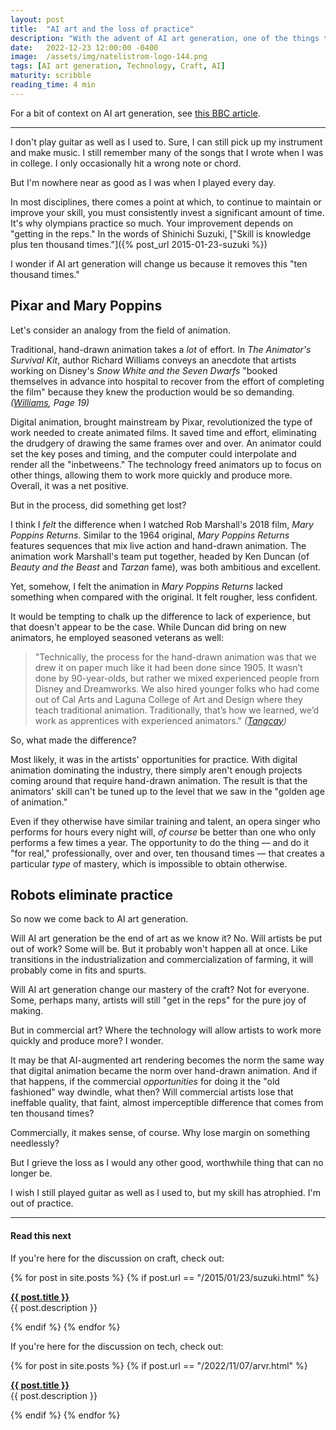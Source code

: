 ```yaml
---
layout: post
title:  "AI art and the loss of practice"
description: "With the advent of AI art generation, one of the things that may be at risk is the ineffable nuance in skill that comes from repeated practice."
date:   2022-12-23 12:00:00 -0400
image:  /assets/img/natelistrom-logo-144.png
tags: [AI art generation, Technology, Craft, AI]
maturity: scribble
reading_time: 4 min
---
```


For a bit of context on AI art generation, see [this BBC article](https://www.bbc.com/news/technology-62788725).

---

<p class="dropCap">I don't play guitar as well as I used to. Sure, I can still pick up my instrument and make music. I still remember many of the songs that I wrote when I was in college. I only occasionally hit a wrong note or chord.</p>

But I'm nowhere near as good as I was when I played every day.

In most disciplines, there comes a point at which, to continue to maintain or improve your skill, you must consistently invest a significant amount of time. It's why olympians practice so much. Your improvement depends on "getting in the reps." In the words of Shinichi Suzuki, ["Skill is knowledge plus ten thousand times."]({% post_url 2015-01-23-suzuki %})

I wonder if AI art generation will change us because it removes this "ten thousand times."

## Pixar and Mary Poppins

Let's consider an analogy from the field of animation.

Traditional, hand-drawn animation takes a _lot_ of effort. In _The Animator's Survival Kit_, author Richard Williams conveys an anecdote that artists working on Disney's _Snow White and the Seven Dwarfs_ "booked themselves in advance into hospital to recover from the effort of completing the film" because they knew the production would be so demanding. <cite>(<a href="/bibliography#williams2001">Williams</a>, Page 19)</cite>

Digital animation, brought mainstream by Pixar, revolutionized the type of work needed to create animated films. It saved time and effort, eliminating the drudgery of drawing the same frames over and over. An animator could set the key poses and timing, and the computer could interpolate and render all the "inbetweens." The technology freed animators up to focus on other things, allowing them to work more quickly and produce more. Overall, it was a net positive.

But in the process, did something get lost? 

I think I _felt_ the difference when I watched Rob Marshall's 2018 film, _Mary Poppins Returns_. Similar to the 1964 original, _Mary Poppins Returns_ features sequences that mix live action and hand-drawn animation. The animation work Marshall's team put together, headed by Ken Duncan (of _Beauty and the Beast_ and _Tarzan_ fame), was both ambitious and excellent. 

Yet, somehow, I felt the animation in _Mary Poppins Returns_ lacked something when compared with the original. It felt rougher, less confident.

It would be tempting to chalk up the difference to lack of experience, but that doesn't appear to be the case. While Duncan did bring on new animators, he employed seasoned veterans as well: 

> "Technically, the process for the hand-drawn animation was that we drew it on paper much like it had been done since 1905. It wasn’t done by 90-year-olds, but rather we mixed experienced people from Disney and Dreamworks. We also hired younger folks who had come out of Cal Arts and Laguna College of Art and Design where they teach traditional animation. Traditionally, that’s how we learned, we’d work as apprentices with experienced animators." <cite>(<a href="/bibliography#tangcay2019">Tangcay</a>)</cite>

So, what made the difference?

Most likely, it was in the artists' opportunities for practice. With digital animation dominating the industry, there simply aren't enough projects coming around that require hand-drawn animation. The result is that the animators' skill can't be tuned up to the level that we saw in the "golden age of animation."

Even if they otherwise have similar training and talent, an opera singer who performs for hours every night will, _of course_ be better than one who only performs a few times a year. The opportunity to do the thing &mdash; and do it "for real," professionally, over and over, ten thousand times &mdash; that creates a particular _type_ of mastery, which is impossible to obtain otherwise.

## Robots eliminate practice

So now we come back to AI art generation.

Will AI art generation be the end of art as we know it? No. Will artists be put out of work? Some will be. But it probably won't happen all at once. Like transitions in the industrialization and commercialization of farming, it will probably come in fits and spurts. 

Will AI art generation change our mastery of the craft? Not for everyone. Some, perhaps many, artists will still "get in the reps" for the pure joy of making.

But in commercial art? Where the technology will allow artists to work more quickly and produce more? I wonder. 

It may be that AI-augmented art rendering becomes the norm the same way that digital animation became the norm over hand-drawn animation. And if that happens, if the commercial _opportunities_ for doing it the "old fashioned" way dwindle, what then? Will commercial artists lose that ineffable quality, that faint, almost imperceptible difference that comes from ten thousand times? 

Commercially, it makes sense, of course. Why lose margin on something needlessly? 

But I grieve the loss as I would any other good, worthwhile thing that can no longer be.

I wish I still played guitar as well as I used to, but my skill has atrophied. I'm out of practice.

---

#### Read this next

If you're here for the discussion on craft, check out:

{% for post in site.posts %}
{% if post.url == "/2015/01/23/suzuki.html" %}

<strong><a href="{{ post.url }}">{{ post.title }}</a></strong>
<br />{{ post.description }}

{% endif %}
{% endfor %}


If you're here for the discussion on tech, check out:

{% for post in site.posts %}
{% if post.url == "/2022/11/07/arvr.html" %}

<strong><a href="{{ post.url }}">{{ post.title }}</a></strong>
<br />{{ post.description }}

{% endif %}
{% endfor %}

